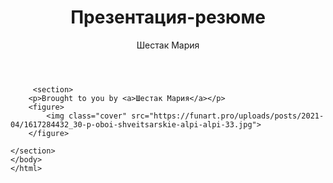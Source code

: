 <!DOCTYPE html>
<html  lang="en">
    <head>
        <title>Презентация-резюме</title>
        <meta charset="utf-8">
         <meta name="viewport" content="width=device-width, initial-scale=1, viewport-fit=cover">
    <link rel="stylesheet" href="node_modules/@shower/ribbon/styles/styles.css">
    <style>
        .shower {
            --slide-ratio: calc(16 / 9);
        }
    </style>
</head>
    <body> 
       <header>
           <h1>Презентация-резюме</h1>
           <p>Шестак Мария</p>
        </header>
        
         <section>
        <p>Brought to you by <a>Шестак Мария</a></p>
        <figure>
            <img class="cover" src="https://funart.pro/uploads/posts/2021-04/1617284432_30-p-oboi-shveitsarskie-alpi-alpi-33.jpg">
        </figure>
       
    </section>
    </body>
    </html>
    
